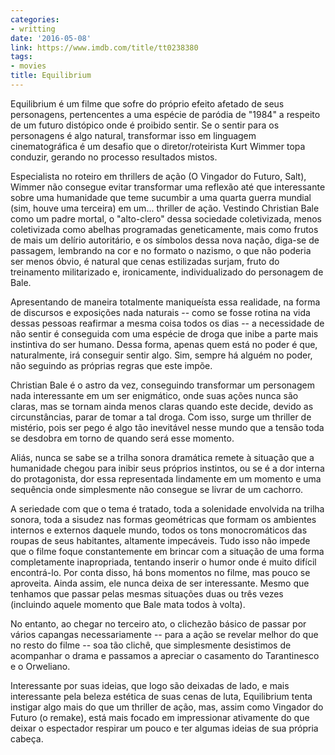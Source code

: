 ```yaml
---
categories:
- writting
date: '2016-05-08'
link: https://www.imdb.com/title/tt0238380
tags:
- movies
title: Equilibrium
---
```


Equilibrium é um filme que sofre do próprio efeito afetado de seus personagens, pertencentes a uma espécie de paródia de "1984" a respeito de um futuro distópico onde é proibido sentir. Se o sentir para os personagens é algo natural, transformar isso em linguagem cinematográfica é um desafio que o diretor/roteirista Kurt Wimmer topa conduzir, gerando no processo resultados mistos.

Especialista no roteiro em thrillers de ação (O Vingador do Futuro, Salt), Wimmer não consegue evitar transformar uma reflexão até que interessante sobre uma humanidade que teme sucumbir a uma quarta guerra mundial (sim, houve uma terceira) em um... thriller de ação. Vestindo Christian Bale como um padre mortal, o "alto-clero" dessa sociedade coletivizada, menos coletivizada como abelhas programadas geneticamente, mais como frutos de mais um delírio autoritário, e os símbolos dessa nova nação, diga-se de passagem, lembrando na cor e no formato o nazismo, o que não poderia ser menos óbvio, é natural que cenas estilizadas surjam, fruto do treinamento militarizado e, ironicamente, individualizado do personagem de Bale.

Apresentando de maneira totalmente maniqueísta essa realidade, na forma de discursos e exposições nada naturais -- como se fosse rotina na vida dessas pessoas reafirmar a mesma coisa todos os dias -- a necessidade de não sentir é conseguida com uma espécie de droga que inibe a parte mais instintiva do ser humano. Dessa forma, apenas quem está no poder é que, naturalmente, irá conseguir sentir algo. Sim, sempre há alguém no poder, não seguindo as próprias regras que este impõe.

Christian Bale é o astro da vez, conseguindo transformar um personagem nada interessante em um ser enigmático, onde suas ações nunca são claras, mas se tornam ainda menos claras quando este decide, devido as circunstâncias, parar de tomar a tal droga. Com isso, surge um thriller de mistério, pois ser pego é algo tão inevitável nesse mundo que a tensão toda se desdobra em torno de quando será esse momento.

Aliás, nunca se sabe se a trilha sonora dramática remete à situação que a humanidade chegou para inibir seus próprios instintos, ou se é a dor interna do protagonista, dor essa representada lindamente em um momento e uma sequência onde simplesmente não consegue se livrar de um cachorro.

A seriedade com que o tema é tratado, toda a solenidade envolvida na trilha sonora, toda a sisudez nas formas geométricas que formam os ambientes internos e externos daquele mundo, todos os tons monocromáticos das roupas de seus habitantes, altamente impecáveis. Tudo isso não impede que o filme foque constantemente em brincar com a situação de uma forma completamente inapropriada, tentando inserir o humor onde é muito difícil encontrá-lo. Por conta disso, há bons momentos no filme, mas pouco se aproveita. Ainda assim, ele nunca deixa de ser interessante. Mesmo que tenhamos que passar pelas mesmas situações duas ou três vezes (incluindo aquele momento que Bale mata todos à volta).

No entanto, ao chegar no terceiro ato, o clichezão básico de passar por vários capangas necessariamente -- para a ação se revelar melhor do que no resto do filme -- soa tão clichê, que simplesmente desistimos de acompanhar o drama e passamos a apreciar o casamento do Tarantinesco e o Orweliano.

Interessante por suas ideias, que logo são deixadas de lado, e mais interessante pela beleza estética de suas cenas de luta, Equilibrium tenta instigar algo mais do que um thriller de ação, mas, assim como Vingador do Futuro (o remake), está mais focado em impressionar ativamente do que deixar o espectador respirar um pouco e ter algumas ideias de sua própria cabeça.